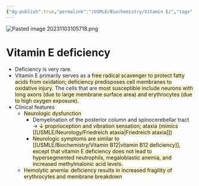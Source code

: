 ```yaml
---
{"dg-publish":true,"permalink":"/USMLE/Biochemistry/Vitamin E/","tags":["t1"]}
---
```


![Pasted image 20231103105718.png](/img/user/appendix/Pasted%20image%2020231103105718.png)
# Vitamin E deficiency
- Deficiency is very rare.
- Vitamin E primarily serves as a <span style="background:rgba(240, 200, 0, 0.2)">free radical scavenger to protect fatty acids from oxidation; deficiency predisposes cell membranes to oxidative injury.</span>  The cells that are <span style="background:rgba(240, 200, 0, 0.2)">most susceptible include neurons with long axons (due to large membrane surface area) and erythrocytes (due to high oxygen exposure).</span>
- Clinical features
	- <span style="background:rgba(240, 200, 0, 0.2)">Neurologic dysfunction</span>
		- Demyelination of the posterior column and spinocerebellar tract → <span style="background:rgba(240, 200, 0, 0.2)">↓ proprioception and vibration sensation; ataxia (mimics [[USMLE/Neurology/Friedreich ataxia\|Friedreich ataxia]])</span>
		- <span style="background:rgba(240, 200, 0, 0.2)">Neurologic symptoms are similar to [[USMLE/Biochemistry/Vitamin B12\|vitamin B12 deficiency]], except that vitamin E deficiency does not lead to hypersegmented neutrophils, megaloblastic anemia, and increased methylmalonic acid levels. </span>
	- <span style="background:rgba(240, 200, 0, 0.2)">Hemolytic anemia: deficiency results in increased fragility of erythrocytes and membrane breakdown</span>
